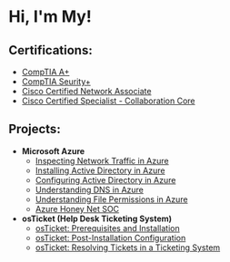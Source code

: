 <h1>Hi, I'm My! 

<h2>Certifications:</h2>

- [CompTIA A+](https://www.credly.com/badges/abb6d56d-892c-4ad9-a3e2-fd3aaa28a81d/public_url)
- [CompTIA Seurity+](https://www.credly.com/badges/1b1d4e63-744f-4b1c-972b-3c7d4868fa23/public_url)
- [Cisco Certified Network Associate](https://www.credly.com/badges/604f5bf9-0b0d-4a21-a39e-1ed354130c45/public_url)
- [Cisco Certified Specialist - Collaboration Core](https://www.credly.com/badges/e95b5876-35fc-42db-8832-8f7acfe834c4/public_url)

<h2>Projects:</h2>

  
- <b>Microsoft Azure</b>
  - [Inspecting Network Traffic in Azure]([https://github.com/mtran2972/LABURL](https://github.com/mtran2972/azure-net-protocols))
  - [Installing Active Directory in Azure](https://github.com/mtran2972/LABURL)
  - [Configuring Active Directory in Azure](https://github.com/mtran2972/LABURL)
  - [Understanding DNS in Azure](https://github.com/mtran2972/LABURL)
  - [Understanding File Permissions in Azure](https://github.com/mtran2972/LABURL)
  - [Azure Honey Net SOC](https://github.com/mtran2972/Azure-Honey-Net-SOC)
- <b>osTicket (Help Desk Ticketing System)</b>
  - [osTicket: Prerequisites and Installation](https://github.com/mtran2972/LABURL)
  - [osTicket: Post-Installation Configuration](https://github.com/mtran2972/LABURL)
  - [osTicket: Resolving Tickets in a Ticketing System](https://github.com/mtran2972/LABURL)
    



<!--
**joshmadakor1/joshmadakor1** is a ✨ _special_ ✨ repository because its `README.md` (this file) appears on your GitHub profile.

Here are some ideas to get you started:

- 🔭 I’m currently working on ...
- 🌱 I’m currently learning ...
- 👯 I’m looking to collaborate on ...
- 🤔 I’m looking for help with ...
- 💬 Ask me about ...
- 📫 How to reach me: ...
- 😄 Pronouns: ...
- ⚡ Fun fact: ...
-->
